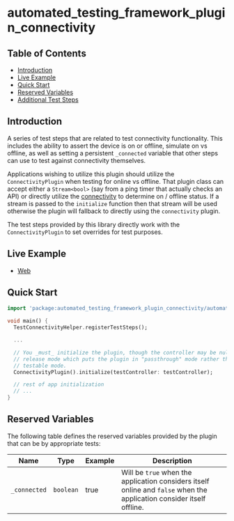 # automated_testing_framework_plugin_connectivity

## Table of Contents

* [Introduction](#introduction)
* [Live Example](#live-example)
* [Quick Start](#quick-start)
* [Reserved Variables](#reserved_variables)
* [Additional Test Steps](https://github.com/peiffer-innovations/automated_testing_framework_plugin_connectivity/blob/main/documentation/STEPS.md)


## Introduction

A series of test steps that are related to test connectivity functionality.  This includes the ability to assert the device is on or offline, simulate on vs offline, as well as setting a persistent `_connected` variable that other steps can use to test against connectivity themselves.

Applications wishing to utilize this plugin should utilize the `ConnectivityPlugin` when testing for online vs offline.  That plugin class can accept either a `Stream<bool>` (say from a ping timer that actually checks an API) or directly utilize the [connectivity](https://pub.dev/packages/connectivity) to determine on / offline status.  If a stream is passed to the `initialize` function then that stream will be used otherwise the plugin will fallback to directly using the `connectivity` plugin.

The test steps provided by this library directly work with the `ConnectivityPlugin` to set overrides for test purposes.


## Live Example

* [Web](https://peiffer-innovations.github.io/automated_testing_framework_plugin_connectivity/web/#/)


## Quick Start

```dart
import 'package:automated_testing_framework_plugin_connectivity/automated_testing_framework_plugin_connectivity.dart';

void main() {
  TestConnectivityHelper.registerTestSteps();

  ...

  // You _must_ initialize the plugin, though the controller may be null in 
  // release mode which puts the plugin in "passthrough" mode rather than active
  // testable mode.
  ConnectivityPlugin().initialize(testController: testController);

  // rest of app initialization
  // ...
}
```

## Reserved Variables

The following table defines the reserved variables provided by the plugin that can be by appropriate tests:

Name            | Type      | Example | Description
----------------|-----------|---------|-------------
`_connected`    | `boolean` | true    | Will be `true` when the application considers itself online and `false` when the application consider itself offline.
